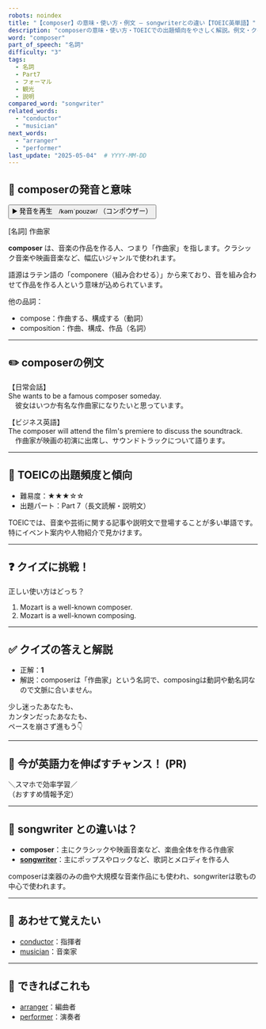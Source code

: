 ```yaml
---
robots: noindex
title: "【composer】の意味・使い方・例文 ― songwriterとの違い【TOEIC英単語】"
description: "composerの意味・使い方・TOEICでの出題傾向をやさしく解説。例文・クイズ付きでsongwriterとの違いもわかりやすく学べます。"
word: "composer"
part_of_speech: "名詞"
difficulty: "3"
tags:
  - 名詞
  - Part7
  - フォーマル
  - 観光
  - 説明
compared_word: "songwriter"
related_words:
  - "conductor"
  - "musician"
next_words:
  - "arranger"
  - "performer"
last_update: "2025-05-04"  # YYYY-MM-DD
---
```


## 🔰 composerの発音と意味

<button class="play-audio" onclick="playTTS('composer')">
  <span class="play-audio-main">
    ▶️ 発音を再生　/kəmˈpoʊzər/
  </span>
  <span class="play-audio-sub">
    （コンポウザー）
  </span>
</button>

[名詞] 作曲家

**composer** は、音楽の作品を作る人、つまり「作曲家」を指します。クラシック音楽や映画音楽など、幅広いジャンルで使われます。

語源はラテン語の「componere（組み合わせる）」から来ており、音を組み合わせて作品を作る人という意味が込められています。

他の品詞：  
- compose：作曲する、構成する（動詞）
- composition：作曲、構成、作品（名詞）

---

## ✏️ composerの例文

【日常会話】  
She wants to be a famous composer someday.  
　彼女はいつか有名な作曲家になりたいと思っています。

【ビジネス英語】  
The composer will attend the film's premiere to discuss the soundtrack.  
　作曲家が映画の初演に出席し、サウンドトラックについて語ります。

---

## 🎯 TOEICの出題頻度と傾向

- 難易度：★★★☆☆
- 出題パート：Part 7（長文読解・説明文）

TOEICでは、音楽や芸術に関する記事や説明文で登場することが多い単語です。特にイベント案内や人物紹介で見かけます。

---

## ❓ クイズに挑戦！

正しい使い方はどっち？

1. Mozart is a well-known composer.  
2. Mozart is a well-known composing.

---

## ✅ クイズの答えと解説

- 正解：**1**
- 解説：composerは「作曲家」という名詞で、composingは動詞や動名詞なので文脈に合いません。

少し迷ったあなたも、  
カンタンだったあなたも、  
ペースを崩さず進もう👇️

---

## 🚀 今が英語力を伸ばすチャンス！ (PR)

<div class="info-center">
＼スマホで効率学習／<br>  
（おすすめ情報予定）
</div>

---

## 🤔  songwriter との違いは？

- **composer**：主にクラシックや映画音楽など、楽曲全体を作る作曲家
- **[songwriter](/word/songwriter)**：主にポップスやロックなど、歌詞とメロディを作る人

composerは楽器のみの曲や大規模な音楽作品にも使われ、songwriterは歌もの中心で使われます。

---

## 🧩 あわせて覚えたい

- [conductor](/word/conductor)：指揮者
- [musician](/word/musician)：音楽家

---

## 📖 できればこれも

- [arranger](/word/arranger)：編曲者
- [performer](/word/performer)：演奏者

<!-- cvid: aid18_bid05 -->
